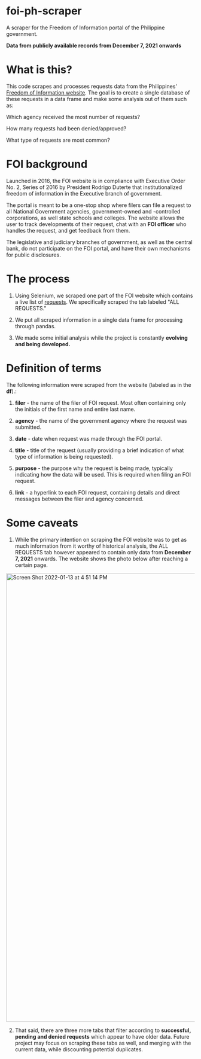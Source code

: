 # foi-ph-scraper
A scraper for the Freedom of Information portal of the Philippine government.

**Data from publicly available records from December 7, 2021 onwards**

# What is this?

This code scrapes and processes requests data from the Philippines' [Freedom of Information website](www.foi.gov.ph). The goal is to create a single 
database of these requests in a data frame and make some analysis out of them such as:

Which agency received the most number of requests?

How many requests had been denied/approved?

What type of requests are most common?

# FOI background

Launched in 2016, the FOI website is in compliance with Executive Order No. 2, Series of 2016 by President Rodrigo Duterte that institutionalized 
freedom of information in the Executive branch of government.

The portal is meant to be a one-stop shop where filers can file a request to all National Government agencies, government-owned and -controlled corporations,
as well state schools and colleges. The website allows the user to track developments of their request, chat with an **FOI officer** who handles the request,
and get feedback from them.

The legislative and judiciary branches of government, as well as the central bank, do not participate on the FOI portal, and have their own mechanisms for
public disclosures.

# The process

1. Using Selenium, we scraped one part of the FOI website which contains a live list of [requests](www.foi.gov.ph/requests). We specifically scraped 
the tab labeled "ALL REQUESTS."

2. We put all scraped information in a single data frame for processing through pandas.

3. We made some initial analysis while the project is constantly **evolving and being developed.**

# Definition of terms

The following information were scraped from the website (labeled as in the **df**).:

1. **filer** - the name of the filer of FOI request. Most often containing only the initials of the first name and entire last name.
      
2. **agency** - the name of the government agency where the request was submitted.
      
3. **date** - date when request was made through the FOI portal.
      
4. **title** - title of the request (usually providing a brief indication of what type of information is being requested).

5. **purpose** - the purpose why the request is being made, typically indicating how the data will be used. This is required when filing an FOI request.
      
6. **link** - a hyperlink to each FOI request, containing details and direct messages between the filer and agency concerned.

# Some caveats

1. While the primary intention on scraping the FOI website was to get as much information from it worthy of historical analysis, the ALL REQUESTS tab
however appeared to contain only data from **December 7, 2021** onwards. The website shows the photo below after reaching a certain page.

<img width="1200" alt="Screen Shot 2022-01-13 at 4 51 14 PM" src="https://user-images.githubusercontent.com/87161563/149607477-4a973191-86a5-4e68-8dfa-737bb1993697.png">

2. That said, there are three more tabs that filter according to **successful, pending and denied requests** which appear to have older data. Future project
may focus on scraping these tabs as well, and merging with the current data, while discounting potential duplicates.
